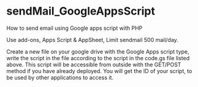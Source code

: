 # sendMail_GoogleAppsScript
How to send email using Google apps script with PHP

Use add-ons, Apps Script & AppSheet, Limit sendmail 500 mail/day. 

Create a new file on your google drive with the Google Apps script type, write the script in the file according to the script in the code.gs file listed above.
This script will be accessible from outside with the GET/POST method if you have already deployed. You will get the ID of your script, to be used by other applications to access it.



